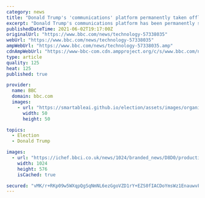 ```yaml
---
category: news
title: "Donald Trump's 'communications' platform permanently taken offline"
excerpt: "Donald Trump's communications platform has been permanently shut down, his spokesperson told CNBC. \"It was just auxiliary to the broader efforts we have and are working on,\" senior aide Jason Miller said."
publishedDateTime: 2021-06-02T19:17:00Z
originalUrl: "https://www.bbc.com/news/technology-57338035"
webUrl: "https://www.bbc.com/news/technology-57338035"
ampWebUrl: "https://www.bbc.com/news/technology-57338035.amp"
cdnAmpWebUrl: "https://www-bbc-com.cdn.ampproject.org/c/s/www.bbc.com/news/technology-57338035.amp"
type: article
quality: 125
heat: 125
published: true

provider:
  name: BBC
  domain: bbc.com
  images:
    - url: "https://smartableai.github.io/election/assets/images/organizations/bbc.com-50x50.jpg"
      width: 50
      height: 50

topics:
  - Election
  - Donald Trump

images:
  - url: "https://ichef.bbci.co.uk/news/1024/branded_news/D8D0/production/_116340555_gettyimages-1230086798.jpg"
    width: 1024
    height: 576
    isCached: true

secured: "vMK/r+RKp09w5WXqpQgSqNmNL6ezGgoVZD1rY+EZS0fIACDoYmsWz1EnauwvF7p76iZa/x4lPWjxU+vDY+y3LWmlaAUmtzkvdGU1VmjxoVUIBnRWxtmT4gGkrBOXezcmnRXrdTg1p4fnWNtlx1qjohoVruxzW2s0CXC/sKE65b4M17kFH+wXM67QueglV96sShqlE1iwiGBywQJgD4ZwkqhH2UVgWfsivoLprJvuSPgSnefsv0UdhOVJg0X6vqjyuixwoB+XgWz1HcSZ9iaNNkLiL9V69ky2x0J2tv5Y57nEw8xu3rZcuwHHy7U2HrR7kKZgiDFwTeHjVB+cL7Qn1Z8Eu3o6oQ0JJq25KGzedJ8=;Z2Y3ITvoZqm7bj7SmJak7A=="
---
```


